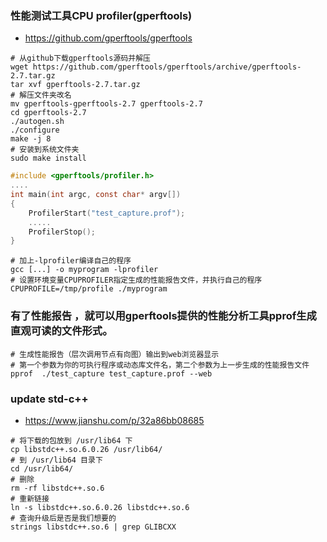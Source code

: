 

### 性能测试工具CPU profiler(gperftools)
- https://github.com/gperftools/gperftools
```shell
# 从github下载gperftools源码并解压
wget https://github.com/gperftools/gperftools/archive/gperftools-2.7.tar.gz
tar xvf gperftools-2.7.tar.gz
# 解压文件夹改名
mv gperftools-gperftools-2.7 gperftools-2.7
cd gperftools-2.7
./autogen.sh
./configure
make -j 8
# 安装到系统文件夹
sudo make install
```


```c
#include <gperftools/profiler.h>
....
int main(int argc, const char* argv[])
{
	ProfilerStart("test_capture.prof");
	.....
	ProfilerStop();
}
```

```shell
# 加上-lprofiler编译自己的程序
gcc [...] -o myprogram -lprofiler
# 设置环境变量CPUPROFILER指定生成的性能报告文件，并执行自己的程序
CPUPROFILE=/tmp/profile ./myprogram

```

### 有了性能报告 ，就可以用gperftools提供的性能分析工具pprof生成直观可读的文件形式。
```shell
# 生成性能报告（层次调用节点有向图）输出到web浏览器显示
# 第一个参数为你的可执行程序或动态库文件名，第二个参数为上一步生成的性能报告文件
pprof  ./test_capture test_capture.prof --web
```


### update std-c++
- https://www.jianshu.com/p/32a86bb08685
```shell
# 将下载的包放到 /usr/lib64 下
cp libstdc++.so.6.0.26 /usr/lib64/
# 到 /usr/lib64 目录下
cd /usr/lib64/
# 删除
rm -rf libstdc++.so.6
# 重新链接
ln -s libstdc++.so.6.0.26 libstdc++.so.6
# 查询升级后是否是我们想要的
strings libstdc++.so.6 | grep GLIBCXX
```
